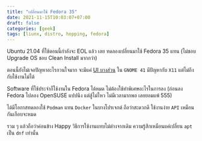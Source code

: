 ```yaml
---
title: "เปลี่ยนมาใช้ Fedora 35"
date: 2021-11-15T10:03:07+07:00
draft: false
categories: [geek]
tags: [liunx, distro, hopping, fedora]
---
```


Ubuntu 21.04 ที่ใช้ตอนนี้กำลังจะ EOL แล้ว เลย ทดลองเปลี่ยนมาใช้ Fedora 35 แทน (ไม่ชอบ Upgrade OS ชอบ Clean Install มากกว่า)

<!--more-->

ตอนนี้ยังไม่เจอปัญหาอะไรกวนใจมาก จะมีแค่ [UI บางส่วน](https://www.reddit.com/r/Fedora/comments/qtj8v6/fedora35_has_anyone_run_into_the_this_problem/?utm_source=share&utm_medium=web2x&context=3) ใน `GNOME 41` มีปัญหากับ `X11` แต่ไม่ถึงกับใช้งานไม่ได้

Software ที่ใช้ประจำก็ใช้งานใน Fedora ได้หมด ไม่ต้องใช้ท่าพิเศษอะไรในการลง (ก่อนลง Fedora ไปลอง OpenSUSE แปปนึง แต่สู้ไม่ไหว ไม่มีเวลามากพอ เลยยอมแพ้ 555)

ได้มีโอกาสทดลองใช้ `Podman` แทน `Docker` ในบางโปรเจกต์ ถือว่าสะดวกดี ใช้งานง่าย `API` เหมือนกันเกือบจะหมด

รวม ๆ แล้วถือว่าค่อนข้าง Happy วิธีการใช้งานแทบไม่ต่างจากเดิม ความรู้สึกเหมือนแค่เปลี่ยน `apt` เป็น `dnf` เท่านั้น

